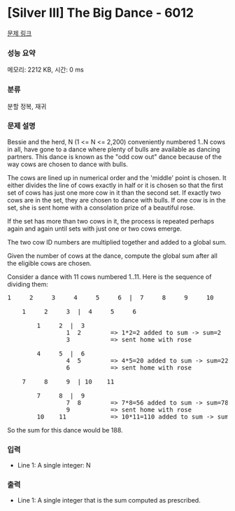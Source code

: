 # [Silver III] The Big Dance - 6012 

[문제 링크](https://www.acmicpc.net/problem/6012) 

### 성능 요약

메모리: 2212 KB, 시간: 0 ms

### 분류

분할 정복, 재귀

### 문제 설명

<p>Bessie and the herd, N (1 <= N <= 2,200) conveniently numbered 1..N cows in all, have gone to a dance where plenty of bulls are available as dancing partners. This dance is known as the "odd cow out" dance because of the way cows are chosen to dance with bulls.</p>

<p>The cows are lined up in numerical order and the 'middle' point is chosen. It either divides the line of cows exactly in half or it is chosen so that the first set of cows has just one more cow in it than the second set. If exactly two cows are in the set, they are chosen to dance with bulls.  If one cow is in the set, she is sent home with a consolation prize of a beautiful rose.</p>

<p>If the set has more than two cows in it, the process is repeated perhaps again and again until sets with just one or two cows emerge.</p>

<p>The two cow ID numbers are multiplied together and added to a global sum.</p>

<p>Given the number of cows at the dance, compute the global sum after all the eligible cows are chosen.</p>

<p>Consider a dance with 11 cows numbered 1..11. Here is the sequence of dividing them:</p>

<pre>1     2     3     4     5     6  |  7     8     9     10     11

    1     2     3  |  4     5     6

        1     2  |  3
                1  2        => 1*2=2 added to sum -> sum=2
                3           => sent home with rose

        4     5  |  6
                4  5        => 4*5=20 added to sum -> sum=22
                6           => sent home with rose

    7     8     9  | 10    11

        7     8  |  9
                7  8        => 7*8=56 added to sum -> sum=78
                9           => sent home with rose
        10    11            => 10*11=110 added to sum -> sum=188</pre>

<p>So the sum for this dance would be 188.</p>

### 입력 

 <ul>
	<li>Line 1: A single integer: N</li>
</ul>

<p> </p>

### 출력 

 <ul>
	<li>Line 1: A single integer that is the sum computed as prescribed.</li>
</ul>

<p> </p>


